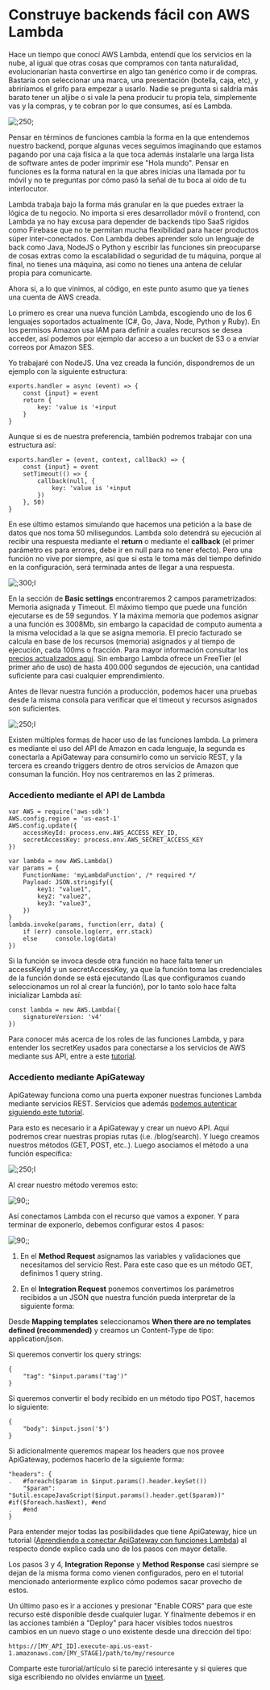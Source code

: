 <meta name="date" content="Aug 7, 2019" />
<meta name="image" content="https://github.com/cjortegon/camiloortegon-public/raw/master/seo/power-of-lambda.png" />
<meta name="language" content="es" />
<meta name="tags" content="lambda,apigateway,aws" />

# Construye backends fácil con AWS Lambda

Hace un tiempo que conocí AWS Lambda, entendí que los servicios en la nube, al igual que otras cosas que compramos con tanta naturalidad, evolucionarían hasta convertirse en algo tan genérico como ir de compras. Bastaría con seleccionar una marca, una presentación (botella, caja, etc), y abriríamos el grifo para empezar a usarlo. Nadie se pregunta si saldría más barato tener un aljibe o si vale la pena producir tu propia tela, simplemente vas y la compras, y te cobran por lo que consumes, así es Lambda.

![;250;](https://github.com/cjortegon/camiloortegon-public/raw/master/post/2019/media/cloud-plants.jpg)

Pensar en términos de funciones cambia la forma en la que entendemos nuestro backend, porque algunas veces seguimos imaginando que estamos pagando por una caja física a la que toca además instalarle una larga lista de software antes de poder imprimir ese "Hola mundo". Pensar en funciones es la forma natural en la que abres inicias una llamada por tu móvil y no te preguntas por cómo pasó la señal de tu boca al oído de tu interlocutor.

Lambda trabaja bajo la forma más granular en la que puedes extraer la lógica de tu negocio. No importa si eres desarrollador móvil o frontend, con Lambda ya no hay excusa para depender de backends tipo SaaS rígidos como Firebase que no te permitan mucha flexibilidad para hacer productos súper inter-conectados. Con Lambda debes aprender solo un lenguaje de back como Java, NodeJS o Python y escribir las funciones sin preocuparse de cosas extras como la escalabilidad o seguridad de tu máquina, porque al final, no tienes una máquina, así como no tienes una antena de celular propia para comunicarte.

Ahora si, a lo que vinimos, al código, en este punto asumo que ya tienes una cuenta de AWS creada.

Lo primero es crear una nueva función Lambda, escogiendo uno de los 6 lenguajes soportados actualmente (C#, Go, Java, Node, Python y Ruby). En los permisos Amazon usa IAM para definir a cuales recursos se desea acceder, así podemos por ejemplo dar acceso a un bucket de S3 o a enviar correos por Amazon SES.

Yo trabajaré con NodeJS. Una vez creada la función, dispondremos de un ejemplo con la siguiente estructura:

>   
    exports.handler = async (event) => {
        const {input} = event
        return {
            key: 'value is '+input
        }
    }

Aunque si es de nuestra preferencia, también podremos trabajar con una estructura así:

>   
    exports.handler = (event, context, callback) => {
        const {input} = event
        setTimeout(() => {
            callback(null, {
                key: 'value is '+input
            })
        }, 50)
    }

En ese último estamos simulando que hacemos una petición a la base de datos que nos toma 50 milisegundos. Lambda solo detendrá su ejecución al recibir una respuesta mediante el **return** o mediante el **callback** (el primer parámetro es para errores, debe ir en null para no tener efecto). Pero una función no vive por siempre, así que si esta le toma más del tiempo definido en la configuración, será terminada antes de llegar a una respuesta.

![;300;l](https://github.com/cjortegon/camiloortegon-public/raw/master/post/2019/media/lambda-basic-settings.png)

En la sección de **Basic settings** encontraremos 2 campos parametrizados: Memoria asignada y Timeout. El máximo tiempo que puede una función ejecutarse es de 59 segundos. Y la máxima memoria que podemos asignar a una función es 3008Mb, sin embargo la capacidad de computo aumenta a la misma velocidad a la que se asigna memoria. El precio facturado se calcula en base de los recursos (memoria) asignados y al tiempo de ejecución, cada 100ms o fracción. Para mayor información consultar los [precios actualizados aquí](https://aws.amazon.com/lambda/pricing/). Sin embargo Lambda ofrece un FreeTier (el primer año de uso) de hasta 400.000 segundos de ejecución, una cantidad suficiente para casi cualquier emprendimiento.

Antes de llevar nuestra función a producción, podemos hacer una pruebas desde la misma consola para verificar que el timeout y recursos asignados son suficientes.

![;250;l](https://github.com/cjortegon/camiloortegon-public/raw/master/post/2019/media/lambda-test-console.png)

Existen múltiples formas de hacer uso de las funciones lambda. La primera es mediante el uso del API de Amazon en cada lenguaje, la segunda es conectarla a ApiGateway para consumirlo como un servicio REST, y la tercera es creando triggers dentro de otros servicios de Amazon que consuman la función. Hoy nos centraremos en las 2 primeras.

### Accediento mediante el API de Lambda

>   
    var AWS = require('aws-sdk')
    AWS.config.region = 'us-east-1'
    AWS.config.update({
        accessKeyId: process.env.AWS_ACCESS_KEY_ID,
        secretAccessKey: process.env.AWS_SECRET_ACCESS_KEY
    })
>   
    var lambda = new AWS.Lambda()
    var params = {
        FunctionName: 'myLambdaFunction', /* required */
        Payload: JSON.stringify({
            key1: "value1",
            key2: "value2",
            key3: "value3",
        })
    }
    lambda.invoke(params, function(err, data) {
        if (err) console.log(err, err.stack)
        else     console.log(data)
    })

Si la función se invoca desde otra función no hace falta tener un accessKeyId y un secretAccessKey, ya que la función toma las credenciales de la función donde se está ejecutando (Las que configuramos cuando seleccionamos un rol al crear la función), por lo tanto solo hace falta inicializar Lambda así:

>   
    const lambda = new AWS.Lambda({
        signatureVersion: 'v4'
    })

Para conocer más acerca de los roles de las funciones Lambda, y para entender los secretKey usados para conectarse a los servicios de AWS mediante sus API, entre a este [tutorial](/blog/2019/entendiendo-los-roles-de-las-funciones-lambda).

### Accediento mediante ApiGateway

ApiGateway funciona como una puerta exponer nuestras funciones Lambda mediante servicios REST. Servicios que además [podemos autenticar siguiendo este tutorial](/blog/2019/apigateway-lambda-firebase-auth-para-autenticar-mis-servicios).

Para esto es necesario ir a ApiGateway y crear un nuevo API. Aquí podremos crear nuestras propias rutas (i.e. /blog/search). Y luego creamos nuestros métodos (GET, POST, etc..). Luego asociamos el método a una función específica:

![;250;l](https://github.com/cjortegon/camiloortegon-public/raw/master/post/2019/media/api-gateway-steps.png)

Al crear nuestro método veremos esto:

![90;;](https://github.com/cjortegon/camiloortegon-public/raw/master/post/2019/media/api-gateway-new-method.png)

Así conectamos Lambda con el recurso que vamos a exponer. Y para terminar de exponerlo, debemos configurar estos 4 pasos:

![90;;](https://github.com/cjortegon/camiloortegon-public/raw/master/post/2019/media/api-gateway-4-sections.png)

1. En el __Method Request__ asignamos las variables y validaciones que necesitamos del servicio Rest. Para este caso que es un método GET, definimos 1 query string.

2. En el __Integration Request__ ponemos convertimos los parámetros recibidos a un JSON que nuestra función pueda interpretar de la siguiente forma:

Desde **Mapping templates** seleccionamos __When there are no templates defined (recommended)__ y creamos un Content-Type de tipo: application/json.

Si queremos convertir los query strings:

>   
    {
        "tag": "$input.params('tag')"
    }

Si queremos convertir el body recibido en un método tipo POST, hacemos lo siguiente:

>   
    {
        "body": $input.json('$')
    }

Si adicionalmente queremos mapear los headers que nos provee ApiGateway, podemos hacerlo de la siguiente forma:

>   
    "headers": {
    .   #foreach($param in $input.params().header.keySet())
        "$param": "$util.escapeJavaScript($input.params().header.get($param))" #if($foreach.hasNext), #end
    .   #end
    }

Para entender mejor todas las posibilidades que tiene ApiGateway, hice un tutorial ([Aprendiendo a conectar ApiGateway con funciones Lambda](/blog/2019/aprendiendo-a-conectar-apigateway-con-lambda)) al respecto donde explico cada uno de los pasos con mayor detalle.

Los pasos 3 y 4, **Integration Reponse** y **Method Response** casi siempre se dejan de la misma forma como vienen configurados, pero en el tutorial mencionado anteriormente explico cómo podemos sacar provecho de estos.

Un último paso es ir a acciones y presionar "Enable CORS" para que este recurso esté disponible desde cualquier lugar. Y finalmente debemos ir en las acciones también a "Deploy" para hacer visibles todos nuestros cambios en un nuevo stage o uno existente desde una dirección del tipo:

>   
    https://[MY_API_ID].execute-api.us-east-1.amazonaws.com/[MY_STAGE]/path/to/my/resource

Comparte este turorial/artículo si te pareció interesante y si quieres que siga escribiendo no olvides enviarme un [tweet](https://twitter.com/cjortegon).